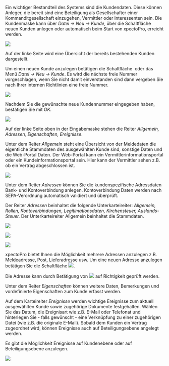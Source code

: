 Ein wichtiger Bestandteil des Systems sind die Kundendaten. Diese können Anleger, die bereit sind eine Beteiligung als Gesellschafter einer Kommanditgesellschaft einzugehen, Vermittler oder Interessenten sein. 
Die Kundenmaske kann über *Datei → Neu → Kunde*, über die Schaltfläche <img src="http://xpecto.github.io/docs/img/img_1418978975345.png" alt="" title=""> neuen Kunden anlegen oder automatisch beim Start von xpectoPro, erreicht werden.  

![](http://xpecto.github.io/docs/img/img_1434102809186.png)

Auf der linke Seite wird eine Übersicht der bereits bestehenden Kunden dargestellt.

Um einen neuen Kunde anzulegen betätigen die Schaltfläche <img src="http://xpecto.github.io/docs/img/img_1418978975345.png" alt="" title=""> oder das Menü *Datei → Neu → Kunde*. Es wird die nächste freie Nummer vorgeschlagen, wenn Sie nicht damit einverstanden sind dann vergeben Sie nach Ihrer internen Richtlinien eine freie Nummer. 

![](http://xpecto.github.io/docs/img/img_1418997533947.png) 

Nachdem Sie die gewünschte neue Kundennummer eingegeben haben, bestätigen Sie mit *OK*. 


![](http://xpecto.github.io/docs/img/img_1438074679880.png)

Auf der linke Seite oben in der Eingabemaske stehen die Reiter *Allgemein, Adressen, Eigenschaften, Ereignisse*.

Unter dem Reiter *Allgemein* steht eine Übersicht von der Meldedaten die eigentliche Stammdaten des ausgewählten Kunde sind, sonstige Daten und die Web-Portal Daten. 
Der Web-Portal kann ein Vermittlerinformationsportal oder ein Kundeinformationsportal sein. Hier kann der Vermittler sehen z.B. ob ein Vertrag abgeschlossen ist. 

![](http://xpecto.github.io/docs/img/img_1438083758737.png)

Unter dem Reiter *Adressen* können Sie die kundenspezifische Adressdaten Bank- und Kontoverbindung anlegen.  Kontoverbindung Daten werden nach  SEPA-Verordnung automatisch validiert und überprüft.  

Der Reiter *Adressen* beinhaltet die folgende Unterkarteireiter: *Allgemein, Rollen, Kontoverbindungen, Legitimationsdaten, Kirchensteuer, Auslands-Steuer.*
Der Unterkarteireiter Allgemein beinhaltet die Stammdaten.

![](http://xpecto.github.io/docs/img/img_1438074839670.png)


![](http://xpecto.github.io/docs/img/img_1438074874903.png)

![](http://xpecto.github.io/docs/img/img_1438074994809.png)


xpectoPro bietet Ihnen die Möglichkeit mehrere Adressen anzulegen z.B. Meldeadresse, Post, Lieferadresse usw. Um eine neuen Adresse anzulegen betätigen Sie die Schaltfläche ![](http://xpecto.github.io/docs/img/img_1419001576458.png). 

Die Adresse kann durch Betätigung von ![](http://xpecto.github.io/docs/img/img_1418999829813.png) auf Richtigkeit geprüft werden. 


Unter dem Reiter *Eigenschaften* können weitere Daten, Bemerkungen und vordefinierte Eigenschaften zum  Kunde erfasst werden.

Auf dem Karteireiter *Ereignisse* werden wichtige Ereignisse zum aktuell ausgewählten Kunde sowie zugehörige Dokumente festgehalten. Wählen Sie das Datum, die Ereignisart wie z.B. E-Mail oder Telefonat und hinterlegen Sie - falls gewünscht - eine Verknüpfung zu einer zugehörigen Datei (wie z.B. die originale E-Mail). Sobald dem Kunden ein Vertrag zugeordnet wird, können Ereignisse auch auf Beteiligungsebene angelegt werden.

Es gibt die Möglichkeit  Ereignisse auf Kundenebene oder auf Beteiligungsebene anzulegen.

![](http://xpecto.github.io/docs/img/img_1438076449296.png)